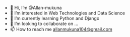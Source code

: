 - 👋 Hi, I’m @Allan-mukuna
- 👀 I’m interested in Web Technologies and Data Science
- 🌱 I’m currently learning Python and Django
- 💞️ I’m looking to collaborate on ...
- 📫 How to reach me allanmukuna104@gmail.com

<!---
Allan-mukuna/Allan-mukuna is a ✨ special ✨ repository because its `README.md` (this file) appears on your GitHub profile.
You can click the Preview link to take a look at your changes.
--->
